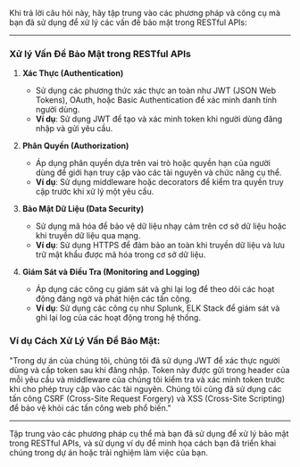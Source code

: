 Khi trả lời câu hỏi này, hãy tập trung vào các phương pháp và công cụ mà bạn đã sử dụng để xử lý các vấn đề bảo mật trong RESTful APIs:

---

### Xử lý Vấn Đề Bảo Mật trong RESTful APIs

1. **Xác Thực (Authentication)**

   - Sử dụng các phương thức xác thực an toàn như JWT (JSON Web Tokens), OAuth, hoặc Basic Authentication để xác minh danh tính người dùng.
   - **Ví dụ**: Sử dụng JWT để tạo và xác minh token khi người dùng đăng nhập và gửi yêu cầu.

2. **Phân Quyền (Authorization)**

   - Áp dụng phân quyền dựa trên vai trò hoặc quyền hạn của người dùng để giới hạn truy cập vào các tài nguyên và chức năng cụ thể.
   - **Ví dụ**: Sử dụng middleware hoặc decorators để kiểm tra quyền truy cập trước khi xử lý một yêu cầu.

3. **Bảo Mật Dữ Liệu (Data Security)**

   - Sử dụng mã hóa để bảo vệ dữ liệu nhạy cảm trên cơ sở dữ liệu hoặc khi truyền dữ liệu qua mạng.
   - **Ví dụ**: Sử dụng HTTPS để đảm bảo an toàn khi truyền dữ liệu và lưu trữ mật khẩu được mã hóa trong cơ sở dữ liệu.

4. **Giám Sát và Điều Tra (Monitoring and Logging)**
   - Áp dụng các công cụ giám sát và ghi lại log để theo dõi các hoạt động đáng ngờ và phát hiện các tấn công.
   - **Ví dụ**: Sử dụng các công cụ như Splunk, ELK Stack để giám sát và ghi lại log của các hoạt động trong hệ thống.

### Ví dụ Cách Xử Lý Vấn Đề Bảo Mật:

"Trong dự án của chúng tôi, chúng tôi đã sử dụng JWT để xác thực người dùng và cấp token sau khi đăng nhập. Token này được gửi trong header của mỗi yêu cầu và middleware của chúng tôi kiểm tra và xác minh token trước khi cho phép truy cập vào các tài nguyên. Chúng tôi cũng đã sử dụng các tấn công CSRF (Cross-Site Request Forgery) và XSS (Cross-Site Scripting) để bảo vệ khỏi các tấn công web phổ biến."

---

Tập trung vào các phương pháp cụ thể mà bạn đã sử dụng để xử lý bảo mật trong RESTful APIs, và sử dụng ví dụ để minh họa cách bạn đã triển khai chúng trong dự án hoặc trải nghiệm làm việc của bạn.

